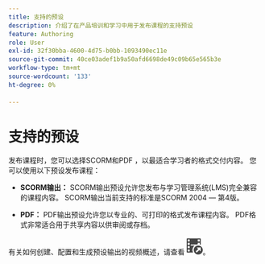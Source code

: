 ```yaml
---
title: 支持的预设
description: 介绍了在产品培训和学习中用于发布课程的支持预设
feature: Authoring
role: User
exl-id: 32f30bba-4600-4d75-b0bb-1093490ec11e
source-git-commit: 40ce03adef1b9a50afd6698de49c09b65e565b3e
workflow-type: tm+mt
source-wordcount: '133'
ht-degree: 0%

---
```


# 支持的预设

发布课程时，您可以选择SCORM和PDF ，以最适合学习者的格式交付内容。 您可以使用以下预设发布课程：

- **SCORM输出：** SCORM输出预设允许您发布与学习管理系统(LMS)完全兼容的课程内容。 SCORM输出当前支持的标准是SCORM 2004 — 第4版。

- **PDF：** PDF输出预设允许您以专业的、可打印的格式发布课程内容。 PDF格式非常适合用于共享内容以供审阅或存档。

有关如何创建、配置和生成预设输出的视频概述，请查看[![](assets/Smock_VideoCheckedOut_18_N.svg)](https://video.tv.adobe.com/v/3469529/aem-guides-learning-content)。